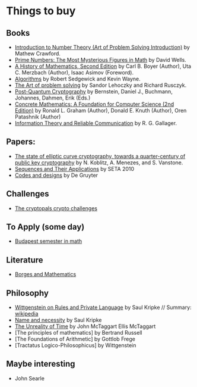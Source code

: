 # Things to buy

## Books

* [Introduction to Number Theory (Art of Problem Solving Introduction)](https://www.amazon.com/Introduction-Number-Theory-Problem-Solving/dp/1934124125) by Mathew Crawford.
* [Prime Numbers: The Most Mysterious Figures in Math](https://www.amazon.com/exec/obidos/ASIN/0471462349/mathblogdk-20) by David Wells.
* [A History of Mathematics, Second Edition](https://www.amazon.com/exec/obidos/ASIN/0471543977/mathblogdk-20) by Carl B. Boyer  (Author), Uta C. Merzbach (Author), Isaac Asimov (Foreword).
* [Algorithms](https://www.amazon.com/gp/product/032157351X/ref=as_li_qf_sp_asin_il_tl?ie=UTF8&tag=algs4-coursera-20&linkCode=as2&camp=1789&creative=9325&creativeASIN=032157351X) by Robert Sedgewick and Kevin Wayne.
* [The Art of problem solving](https://www.amazon.com/Art-Problem-Solving-Vol-Basics/dp/0977304566) by Sandor Lehoczky and Richard Rusczyk.
* [Post-Quantum Cryptography](http://www.springer.com/la/book/9783540887010) by Bernstein, Daniel J., Buchmann, Johannes, Dahmen, Erik (Eds.)
* [Concrete Mathematics: A Foundation for Computer Science (2nd Edition)](https://www.amazon.com/gp/product/0201558025/ref=pe_355360_220209680_em_1p_6_lm) by Ronald L. Graham (Author), Donald E. Knuth (Author), Oren Patashnik (Author)
* [Information Theory and Reliable Communication](https://www.amazon.com/Information-Theory-Reliable-Communication-Gallager/dp/0471290483/ref=sr_1_1?s=books&ie=UTF8&qid=1484436547&sr=1-1&keywords=information+theory+and+reliable+communication) by R. G. Gallager.

## Papers:

* [The state of elliptic curve cryptography, towards a quarter-century of public key cryptography](http://link.springer.com/chapter/10.1007%2F978-1-4757-6856-5_5#page-1) by N. Koblitz, A. Menezes, and S. Vanstone.
* [Sequences and Their Applications](https://books.google.com.ec/books?id=wDZqCQAAQBAJ&printsec=frontcover#v=onepage&q&f=false) by SETA 2010
* [Codes and designs](https://books.google.com.ec/books?id=E62qwfwLJpsC&printsec=frontcover&source=gbs_ge_summary_r&cad=0#v=onepage&q&f=false) by De Gruyter

## Challenges

* [The cryptopals crypto challenges](https://cryptopals.com/)

## To Apply (some day)
* [Budapest semester in math](https://www.budapestsemesters.com/apply-2/)

## Literature

* [Borges and Mathematics](https://www.amazon.com/Borges-Mathematics-Guillermo-Martz/dp/1557536325)

## Philosophy

* [Wittgenstein on Rules and Private Language](https://www.amazon.com/Wittgenstein-Rules-Private-Language-Elementary/dp/0674954017/ref=sr_1_1?ie=UTF8&qid=1484551426&sr=8-1&keywords=Wittgenstein+on+Rules+and+Private+Language) by Saul Kripke // Summary: [wikipedia](https://en.wikipedia.org/wiki/Wittgenstein_on_Rules_and_Private_Language)
* [Name and necessity](https://www.amazon.com/Wittgenstein-Rules-Private-Language-Elementary/dp/0674954017/ref=sr_1_1?ie=UTF8&qid=1484551426&sr=8-1&keywords=Wittgenstein+on+Rules+and+Private+Language) by Saul Kripke
* [The Unreality of Time](https://www.amazon.com/Unreality-Time-John-McTaggart-Ellis-ebook/dp/B018IY44WY/ref=sr_1_1?ie=UTF8&qid=1484666334&sr=8-1&keywords=The+Unreality+of+Time) by 	John McTaggart Ellis McTaggart
* [The principles of mathematics] by Bertrand Russell
* [The Foundations of Arithmetic] by Gottlob Frege
* [Tractatus Logico-Philosophicus] by Wittgenstein

## Maybe interesting

* John Searle